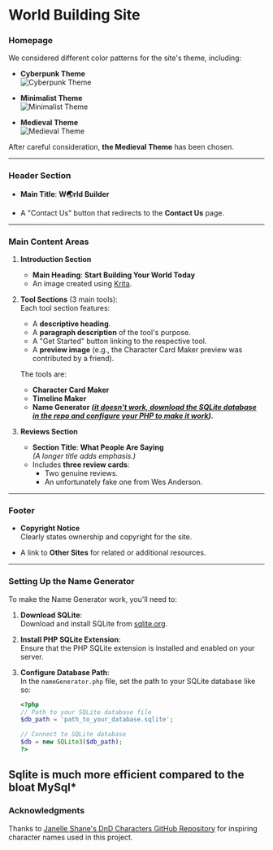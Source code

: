 # World Building Site

### Homepage

We considered different color patterns for the site's theme, including:

- **Cyberpunk Theme**  
  ![Cyberpunk Theme](https://files.catbox.moe/lajs8a.png)
  
- **Minimalist Theme**  
  ![Minimalist Theme](https://files.catbox.moe/uw8qg8.png)
  
- **Medieval Theme**  
  ![Medieval Theme](https://files.catbox.moe/rx9qq5.png)

After careful consideration, **the Medieval Theme** has been chosen.

---

### Header Section

- **Main Title**: **W🌏rld Builder**  

- A "Contact Us" button that redirects to the **Contact Us** page.

---

### Main Content Areas

1. **Introduction Section**
   - **Main Heading**: **Start Building Your World Today**
   - An image created using [Krita](https://krita.org/en/).

2. **Tool Sections** (3 main tools):  
   Each tool section features:
   - A **descriptive heading**.
   - A **paragraph description** of the tool's purpose.
   - A "Get Started" button linking to the respective tool.
   - A **preview image** (e.g., the Character Card Maker preview was contributed by a friend).

   The tools are:
   - **Character Card Maker**
   - **Timeline Maker**
   - **Name Generator** **_([it doesn't work, download the SQLite database in the repo and configure your PHP to make it work](#setting-up-the-name-generator))._**

3. **Reviews Section**
   - **Section Title**: **What People Are Saying**  
     _(A longer title adds emphasis.)_
   - Includes **three review cards**:
     - Two genuine reviews.
     - An unfortunately fake one from Wes Anderson.

---

### Footer

- **Copyright Notice**  
  Clearly states ownership and copyright for the site.

- A link to **Other Sites** for related or additional resources.
---
### Setting Up the Name Generator

To make the Name Generator work, you'll need to:

1. **Download SQLite**:  
   Download and install SQLite from [sqlite.org](https://www.sqlite.org/).

2. **Install PHP SQLite Extension**:  
   Ensure that the PHP SQLite extension is installed and enabled on your server.

3. **Configure Database Path**:  
   In the `nameGenerator.php` file, set the path to your SQLite database like so:

   ```php
   <?php
   // Path to your SQLite database file
   $db_path = 'path_to_your_database.sqlite';

   // Connect to SQLite database
   $db = new SQLite3($db_path);
   ?>
**Sqlite is much more efficient compared to the bloat MySql***
---
### Acknowledgments

Thanks to [Janelle Shane's DnD Characters GitHub Repository](https://github.com/janelleshane/DnD-characters) for inspiring character names used in this project.


